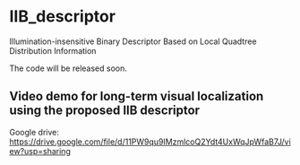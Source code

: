 # IIB_descriptor
Illumination-insensitive Binary Descriptor Based on Local Quadtree Distribution Information

The code will be released soon.


## Video demo for long-term visual localization using the proposed IIB descriptor
Google drive: https://drive.google.com/file/d/11PW9qu9IMzmlcoQ2Ydt4UxWqJpWfaB7J/view?usp=sharing
